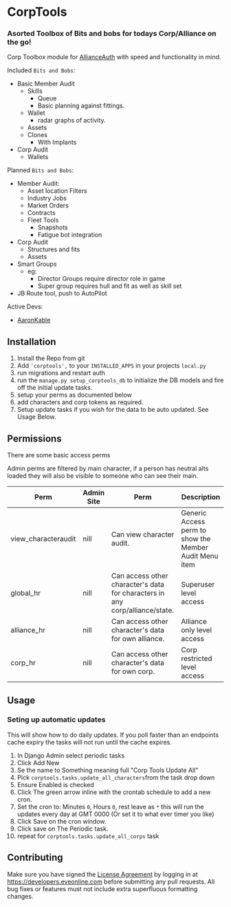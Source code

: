# CorpTools
### Asorted Toolbox of Bits and bobs for todays Corp/Alliance on the go!

Corp Toolbox module for [AllianceAuth](https://gitlab.com/allianceauth/allianceauth) with speed and functionality in mind. 

Included `Bits and Bobs`:
 * Basic Member Audit
   * Skills
     * Queue
     * Basic planning against fittings.
   * Wallet
     * radar graphs of activity.
   * Assets
   * Clones
     * With Implants
 * Corp Audit
   * Wallets

Planned `Bits and Bobs`:
 * Member Audit:
   * Asset location Filters
   * Industry Jobs
   * Market Orders
   * Contracts
   * Fleet Tools
     * Snapshots
     * Fatigue bot integration
 * Corp Audit
   * Structures and fits
   * Assets
 * Smart Groups
   * eg:
     * Director Groups require director role in game
     * Super group requires hull and fit as well as skill set
 * JB Route tool, push to AutoPilot

Active Devs:
 * [AaronKable](https://github.com/pvyParts)
 
## Installation
 1. Install the Repo from git
 2. Add `'corptools',` to your `INSTALLED_APPS` in your projects `local.py`
 3. run migrations and restart auth
 4. run the `manage.py setup_corptools_db` to initialize the DB models and fire off the initial update tasks.
 5. setup your perms as documented below
 6. add characters and corp tokens as required.
 7. Setup update tasks if you wish for the data to be auto updated. See Usage Below.

## Permissions
There are some basic access perms

Admin perms are filtered by main character, if a person has neutral alts loaded they will also be visible to someone who can see their main.

 Perm | Admin Site	 | Perm | Description
 --- | --- | --- | ---
view_characteraudit | nill | Can view character audit. | Generic Access perm to show the Member Audit Menu item
global_hr | nill | Can access other character's data for characters in any corp/alliance/state. | Superuser level access
alliance_hr | nill | Can access other character's data for own alliance. | Alliance only level access
corp_hr | nill | Can access other character's data for own corp. | Corp restricted level access


## Usage
### Seting up automatic updates
This will show how to do daily updates. If you poll faster than an endpoints cache expiry the tasks will not run until the cache expires.

1. In Django Admin select periodic tasks
2. Click Add New
3. Se the name to Something meaning full "Corp Tools Update All"
4. Pick `corptools.tasks.update_all_characters`from the task drop down
5. Ensure Enabled is checked
6. Click The green arrow inline with the crontab schedule to add a new cron.
6. Set the cron to: Minutes `0`, Hours `0`, rest leave as `*` this will run the updates every day at GMT 0000 (Or set it to what ever timer you like)
7. Click Save on the cron window.
8. Click save on The Periodic task.
9. repeat for `corptools.tasks.update_all_corps` task

## Contributing
Make sure you have signed the [License Agreement](https://developers.eveonline.com/resource/license-agreement) by logging in at https://developers.eveonline.com before submitting any pull requests. All bug fixes or features must not include extra superfluous formatting changes.
